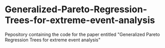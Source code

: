 # Generalized-Pareto-Regression-Trees-for-extreme-event-analysis
Pepository containing the code for the paper entitled "Generalized Pareto Regression Trees for extreme event analysis"

